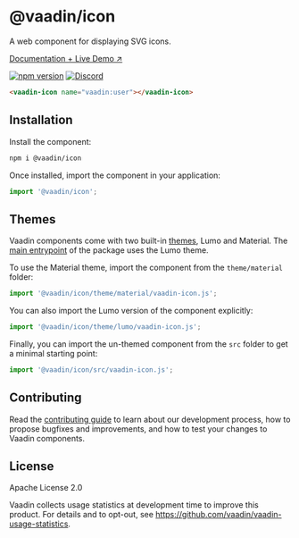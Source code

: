 # @vaadin/icon

A web component for displaying SVG icons.

[Documentation + Live Demo ↗](https://vaadin.com/docs/latest/ds/foundation/icons)

[![npm version](https://badgen.net/npm/v/@vaadin/icon)](https://www.npmjs.com/package/@vaadin/icon)
[![Discord](https://img.shields.io/discord/732335336448852018?label=discord)](https://discord.gg/PHmkCKC)

```html
<vaadin-icon name="vaadin:user"></vaadin-icon>
```

## Installation

Install the component:

```sh
npm i @vaadin/icon
```

Once installed, import the component in your application:

```js
import '@vaadin/icon';
```

## Themes

Vaadin components come with two built-in [themes](https://vaadin.com/docs/latest/styling), Lumo and Material.
The [main entrypoint](https://github.com/vaadin/web-components/blob/master/packages/icon/vaadin-icon.js) of the package uses the Lumo theme.

To use the Material theme, import the component from the `theme/material` folder:

```js
import '@vaadin/icon/theme/material/vaadin-icon.js';
```

You can also import the Lumo version of the component explicitly:

```js
import '@vaadin/icon/theme/lumo/vaadin-icon.js';
```

Finally, you can import the un-themed component from the `src` folder to get a minimal starting point:

```js
import '@vaadin/icon/src/vaadin-icon.js';
```

## Contributing

Read the [contributing guide](https://vaadin.com/docs/latest/contributing/overview) to learn about our development process, how to propose bugfixes and improvements, and how to test your changes to Vaadin components.

## License

Apache License 2.0

Vaadin collects usage statistics at development time to improve this product.
For details and to opt-out, see https://github.com/vaadin/vaadin-usage-statistics.
